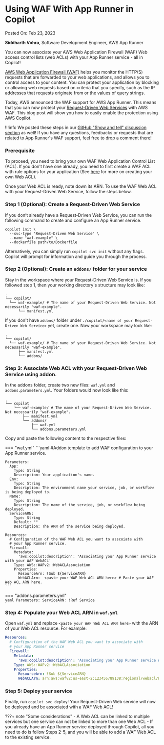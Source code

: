 # Using WAF With App Runner in Copilot

Posted On: Feb 23, 2023

**Siddharth Vohra**, Software Development Engineer, AWS App Runner

You can now associate your AWS Web Application Firewall (WAF) Web access control lists (web ACLs) with your App Runner service - all in Copilot!

[AWS Web Application Firewall (WAF)](https://docs.aws.amazon.com/waf/latest/developerguide/waf-chapter.html) helps you monitor the HTTP(S) requests that are forwarded to your web applications,
and allows you to control access to your content. 
You can protect your application by blocking or allowing web requests based on criteria that you specify, 
such as the IP addresses that requests originate from or the values of query strings.

Today, AWS announced the WAF support for AWS App Runner. 
This means that you can now protect your [Request-Driven Web Services](../docs/concepts/services.en.md#request-driven-web-service) with AWS WAF. 
This blog post will show you how to easily enable the protection using AWS Copilot.



!!!info
    We posted these steps in our [GitHub "Show and tell" discussion section](https://github.com/aws/copilot-cli/discussions/4542) as well! If you have any questions, feedbacks or requests that are related to App Runner's WAF support, feel free to drop a comment there!


### Prerequisite
To proceed, you need to bring your own WAF Web Application Control List (ACL). 
If you don't have one already, you need to first create a WAF ACL with rule options 
for your application (See [here](https://docs.aws.amazon.com/waf/latest/developerguide/web-acl-creating.html) for more on creating your own Web ACL).

Once your Web ACL is ready, note down its ARN. 
To use the WAF Web ACL with your Request-Driven Web Service, follow the steps below.  

### Step 1 (Optional): Create a Request-Driven Web Service
If you don’t already have a Request-Driven Web Service, 
you can run the following command to create and configure an App Runner service.
```console
copilot init \
  --svc-type "Request-Driven Web Service" \
  --name "waf-example" \
  --dockerfile path/to/Dockerfile
```
Alternatively, you can simply run `copilot svc init` without any flags. Copilot will prompt for information and
guide you through the process.

### Step 2 (Optional): Create an `addons/` folder for your service

Stay in the workspace where your Request-Driven Web Service is. If you followed step 1, then your working directory's 
structure may look like:
```term
.
└── copilot/
  └── waf-example/ # The name of your Request-Driven Web Service. Not necessarily "waf-example".
      └── manifest.yml
```

If you don't have `addons/` folder under `./copilot/<name of your Request-Driven Web Service>` yet, create one.
Now your workspace may look like:
```term
.
└── copilot/
  └── waf-example/ # The name of your Request-Driven Web Service. Not necessarily "waf-example".
      ├── manifest.yml
      └── addons/
```

### Step 3: Associate Web ACL with your Request-Driven Web Service using addon.

In the addons folder, create two new files: `waf.yml` and `addons.parameters.yml`. Your folders would now look like this:  

  ```term
  .
  └── copilot
      └── waf-example/ # The name of your Request-Driven Web Service. Not necessarily "waf-example".
          ├── manifest.yml
          └── addons/
              ├── waf.yml 
              └── addons.parameters.yml
  ```

Copy and paste the following content to the respective files:  

=== "waf.yml"
    ```yaml
    #Addon template to add WAF configuration to your App Runner service.
    
    Parameters:
      App:
        Type: String
        Description: Your application's name.
      Env:
        Type: String
        Description: The environment name your service, job, or workflow is being deployed to.
      Name:
        Type: String
        Description: The name of the service, job, or workflow being deployed.
      ServiceARN:
        Type: String
        Default: ""
        Description: The ARN of the service being deployed.
    
    Resources:
      # Configuration of the WAF Web ACL you want to asscoiate with 
      # your App Runner service.
      Firewall:
        Metadata:
          'aws:copilot:description': 'Associating your App Runner service with your WAF WebACL'
        Type: AWS::WAFv2::WebACLAssociation
        Properties: 
          ResourceArn: !Sub ${ServiceARN}
          WebACLArn:  <paste your WAF Web ACL ARN here> # Paste your WAF Web ACL ARN here.
    ```

=== "addons.parameters.yml"  
      ```yaml
      Parameters:
        ServiceARN: !Ref Service
      ```


### Step 4: Populate your Web ACL ARN in `waf.yml`

Open `waf.yml` and replace `<paste your WAF Web ACL ARN here>` with the ARN of your Web ACL resource. For example:   
```yaml
Resources:
  # Configuration of the WAF Web ACL you want to associate with 
  # your App Runner service
  Firewall:
    Metadata:
      'aws:copilot:description': 'Associating your App Runner service with your WAF WebACL'
    Type: AWS::WAFv2::WebACLAssociation
    Properties: 
      ResourceArn: !Sub ${ServiceARN}
      WebACLArn: arn:aws:wafv2:us-east-2:123456789138:regional/webacl/mytestwebacl/3df43564-be9f-47ce-a12b-3a577d2d8913
```
 

### Step 5: Deploy your service 
Finally, run `copilot svc deploy`! Your Request-Driven Web service will now be deployed and be associated with a WAF Web ACL!  

???+ note "Some considerations"
    - A Web ACL can be linked to multiple services but one service can not be linked to more than one Web ACL
    - If you already have an App Runner service deployed through Copilot, all you need to do is follow Steps 2-5, and you will be able to add a WAF Web ACL to the existing service.
